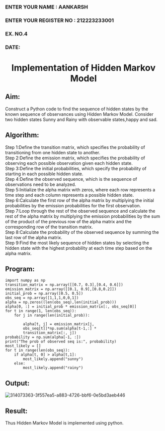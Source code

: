 <H3>ENTER YOUR NAME : AANKARSH
<H3>ENTER YOUR REGISTER NO : 212223233001
<H3>EX. NO.4
<H3>DATE:</H3>
<H1 ALIGN =CENTER> Implementation of Hidden Markov Model</H1>

## Aim: 
Construct a Python code to find the sequence of hidden states by the known sequence of observances using Hidden Markov Model. Consider two hidden states Sunny and Rainy with observable states,happy and sad.

## Algorithm:

Step 1:Define the transition matrix, which specifies the probability of transitioning from  one hidden state to another.<br>
Step 2:Define the emission matrix, which specifies the probability of observing each possible observation given each hidden state.<br>
Step 3:Define the initial probabilities, which specify the probability of starting in each possible hidden state.<br>
Step 4:Define the observed sequence, which is the sequence of observations need to  be analyzed.<br>
Step 5:Initialize the alpha matrix with zeros, where each row represents a time step and each column represents a possible hidden state.<br>
Step 6:Calculate the first row of the alpha matrix by multiplying the initial  probabilities by the emission probabilities for the first observation.<br>
Step 7:Loop through the rest of the observed sequence and calculate the rest of the alpha matrix by multiplying the emission probabilities by the sum of the product of 
       the previous row of the alpha matrix and the corresponding row of the transition matrix.<br>
Step 8:Calculate the probability of the observed sequence by summing the last row of the alpha matrix.<br>
Step 9:Find the most likely sequence of hidden states by selecting the hidden state with the highest probability at each time step based on the alpha matrix.<br>

## Program:
```
import numpy as np
transition_matrix = np.array([[0.7, 0.3],[0.4, 0.6]])
emission_matrix = np.array([[0.1, 0.9],[0.8,0.2]])
initial_prob = np.array([0.5, 0.5])
obs_seq = np.array([1,1,1,0,0,1])
alpha = np.zeros((len(obs_seq),len(initial_prob)))
alpha[0, :] = initial_prob * emission_matrix[:, obs_seq[0]]
for t in range(1, len(obs_seq)):
    for j in range(len(initial_prob)):

        alpha[t, j] = emission_matrix[j,
        obs_seq[t]]*np.sum(alpha[t-1,:] *
        transition_matrix[:, j])
probability = np.sum(alpha[-1, :])
print("The prob of observed seq is:", probability)
most_likely = []
for t in range(len(obs_seq)):
    if alpha[t, 0] > alpha[t,1]:
        most_likely.append("sunny")
    else:
        most_likely.append("rainy")
```
## Output:
![314073363-3f557ea5-a883-4726-bbf6-0e5bd3aeb446](https://github.com/user-attachments/assets/07c20371-feb1-4fb7-b12b-5f2cceec28ab)

## Result:
Thus Hidden Markov Model is implemented using python.

